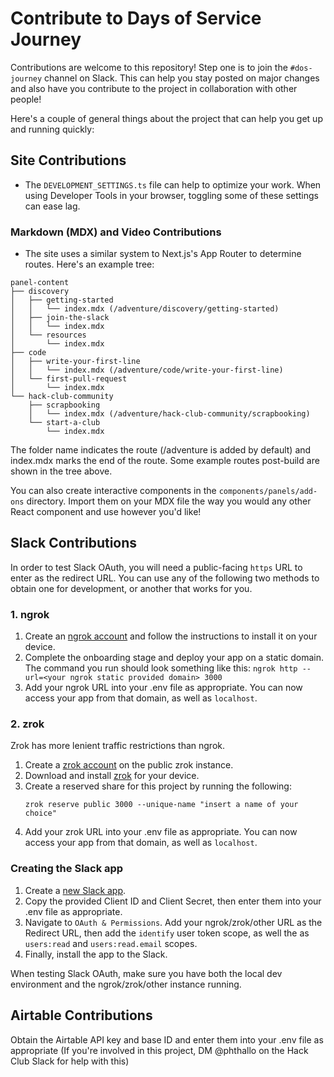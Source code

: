 # Contribute to Days of Service Journey
Contributions are welcome to this repository!
Step one is to join the `#dos-journey` channel on Slack. This can help you stay posted on major changes and also have you contribute to the project in collaboration with other people!

Here's a couple of general things about the project that can help you get up and running quickly:
## Site Contributions
* The `DEVELOPMENT_SETTINGS.ts` file can help to optimize your work. When using Developer Tools in your browser, toggling some of these settings can ease lag.
### Markdown (MDX) and Video Contributions
* The site uses a similar system to Next.js's App Router to determine routes. Here's an example tree:
```
panel-content
├── discovery
│   ├── getting-started
│   │   └── index.mdx (/adventure/discovery/getting-started)
│   ├── join-the-slack
│   │   └── index.mdx
│   └── resources
│       └── index.mdx
├── code
│   ├── write-your-first-line
│   │   └── index.mdx (/adventure/code/write-your-first-line)
│   └── first-pull-request
│       └── index.mdx
└── hack-club-community
    ├── scrapbooking
    │   └── index.mdx (/adventure/hack-club-community/scrapbooking)
    └── start-a-club
        └── index.mdx
```

The folder name indicates the route (/adventure is added by default) and index.mdx marks the end of the route. Some example routes post-build are shown in the tree above.

You can also create interactive components in the `components/panels/add-ons` directory. Import them on your MDX file the way you would any other React component and use however you'd like!

## Slack Contributions

In order to test Slack OAuth, you will need a public-facing `https` URL to enter as the redirect URL. You can use any of the following two methods to obtain one for development, or another that works for you. 

### 1. ngrok

1. Create an [ngrok account](https://download.ngrok.com/) and follow the instructions to install it on your device. 
2. Complete the onboarding stage and deploy your app on a static domain. The command you run should look something like this:
    ```ngrok http --url=<your ngrok static provided domain> 3000```
3. Add your ngrok URL into your .env file as appropriate. You can now access your app from that domain, as well as `localhost`.

### 2. zrok

Zrok has more lenient traffic restrictions than ngrok.

1. Create a [zrok account](https://docs.zrok.io/docs/getting-started/) on the public zrok instance.
2. Download and install [zrok](https://docs.zrok.io/docs/getting-started/#installing-the-zrok-command) for your device.
3. Create a reserved share for this project by running the following:
    ```
    zrok reserve public 3000 --unique-name "insert a name of your choice"
    ```
4. Add your zrok URL into your .env file as appropriate. You can now access your app from that domain, as well as `localhost`.

### Creating the Slack app
1. Create a [new Slack app](https://api.slack.com/apps).
2. Copy the provided Client ID and Client Secret, then enter them into your .env file as appropriate.
3. Navigate to `OAuth & Permissions`. Add your ngrok/zrok/other URL as the Redirect URL, then add the `identify` user token scope, as well the as `users:read` and `users:read.email` scopes.
4. Finally, install the app to the Slack.

When testing Slack OAuth, make sure you have both the local dev environment and the ngrok/zrok/other instance running.

## Airtable Contributions

Obtain the Airtable API key and base ID and enter them into your .env file as appropriate (If you're involved in this project, DM @phthallo on the Hack Club Slack for help with this)